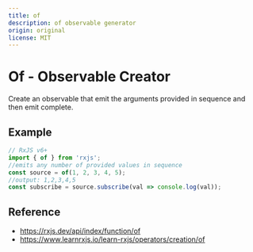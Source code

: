 ```yaml
---
title: of
description: of observable generator
origin: original
license: MIT
---
```


# Of - Observable Creator

Create an observable that emit the arguments provided in sequence and then emit complete.

## Example 

```js
// RxJS v6+
import { of } from 'rxjs';
//emits any number of provided values in sequence
const source = of(1, 2, 3, 4, 5);
//output: 1,2,3,4,5
const subscribe = source.subscribe(val => console.log(val));
```

## Reference

- https://rxjs.dev/api/index/function/of
- https://www.learnrxjs.io/learn-rxjs/operators/creation/of
